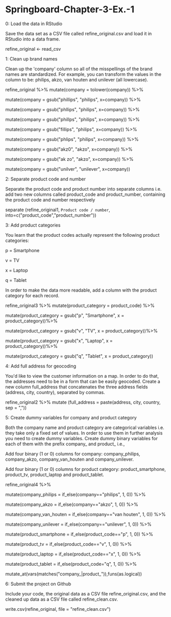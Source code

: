 # Springboard-Chapter-3-Ex.-1
0: Load the data in RStudio

Save the data set as a CSV file called refine_original.csv and load it in RStudio into a data frame.

refine_original <- read_csv

1: Clean up brand names

Clean up the 'company' column so all of the misspellings of the brand names are standardized. For example, you can transform the values in the column to be: philips, akzo, van houten and unilever (all lowercase).

refine_original %>% mutate(company = tolower(company)) %>% 

  mutate(company = gsub("phillips", "philips", x=company)) %>%
  
  mutate(company = gsub("phllips", "philips", x=company)) %>%
  
  mutate(company = gsub("phillps", "philips", x=company)) %>%
  
  mutate(company = gsub("fillips", "philips", x=company)) %>%
  
  mutate(company = gsub("phlips", "philips", x=company)) %>%
  
  mutate(company = gsub("akz0", "akzo", x=company)) %>% 
  
  mutate(company = gsub("ak zo", "akzo", x=company)) %>% 
  
  mutate(company = gsub("unilver", "unilever", x=company))

2: Separate product code and number

Separate the product code and product number into separate columns i.e. add two new columns called product_code and product_number, containing the product code and number respectively

separate (refine_original1, `Product code / number`, into=c("product_code","product_number"))

3: Add product categories

You learn that the product codes actually represent the following product categories:

p = Smartphone

v = TV

x = Laptop

q = Tablet

In order to make the data more readable, add a column with the product category for each record.

refine_original3 %>% mutate(product_category = product_code) %>%

  mutate(product_category = gsub("p", "Smartphone", x = product_category))%>%
  
  mutate(product_category = gsub("v", "TV", x = product_category))%>%
  
  mutate(product_category = gsub("x", "Laptop", x = product_category))%>%
  
  mutate(product_category = gsub("q", "Tablet", x = product_category))

4: Add full address for geocoding

You'd like to view the customer information on a map. In order to do that, the addresses need to be in a form that can be easily geocoded. Create a new column full_address that concatenates the three address fields (address, city, country), separated by commas.

refine_original2 %>% mutate (full_address = paste(address, city, country, sep = ","))

5: Create dummy variables for company and product category

Both the company name and product category are categorical variables i.e. they take only a fixed set of values. In order to use them in further analysis you need to create dummy variables. Create dummy binary variables for each of them with the prefix company_ and product_ i.e.,

Add four binary (1 or 0) columns for company: company_philips, company_akzo, company_van_houten and company_unilever.

Add four binary (1 or 0) columns for product category: product_smartphone, product_tv, product_laptop and product_tablet.

refine_original4 %>% 

  mutate(company_philips = if_else(company=="philips", 1, 0)) %>% 
  
  mutate(company_akzo = if_else(company=="akzo", 1, 0)) %>% 
  
  mutate(company_van_houten = if_else(company=="van houten", 1, 0)) %>% 
  
  mutate(company_unilever = if_else(company=="unilever", 1, 0)) %>% 
  
  mutate(product_smartphone = if_else(product_code=="p", 1, 0)) %>% 
  
  mutate(product_tv = if_else(product_code=="v", 1, 0)) %>% 
  
  mutate(product_laptop = if_else(product_code=="x", 1, 0)) %>% 
  
  mutate(product_tablet = if_else(product_code="q", 1, 0)) %>% 
  
  mutate_at(vars(matches("company_|product_")),funs(as.logical))

6: Submit the project on Github

Include your code, the original data as a CSV file refine_original.csv, and the cleaned up data as a CSV file called refine_clean.csv.

write.csv(refine_original, file = "refine_clean.csv")
